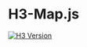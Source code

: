 # H3-Map.js

<!-- badges: start -->

[![H3
Version](https://img.shields.io/badge/h3-v3.7.2-blue.svg)](https://github.com/uber/h3/releases/tag/v3.7.2)

<!-- badges: end -->
